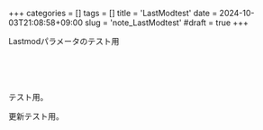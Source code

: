 +++
categories = []
tags = []
title = 'LastModtest'
date = 2024-10-03T21:08:58+09:00
slug = 'note_LastModtest'
#draft = true
+++

Lastmodパラメータのテスト用
<!--more-->
<br>
<br>
<br>

テスト用。

更新テスト用。


